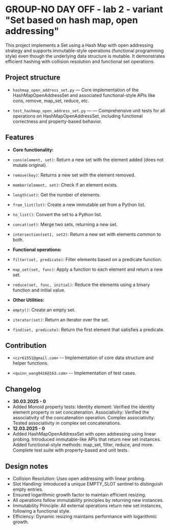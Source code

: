 # GROUP-NO DAY OFF - lab 2 - variant "Set based on hash map, open addressing"

This project implements a Set using a Hash Map with open
addressing strategy and supports immutable-style operations
(functional programming style) even though the underlying data
structure is mutable. It demonstrates efficient hashing with
collision resolution and functional set operations.

## Project structure

- `hashmap_open_address_set.py` — Core implementation of the
  HashMapOpenAddressSet and associated functional-style
  APIs like cons, remove, map_set, reduce, etc.

- `test_hashmap_open_address_set.py` — — Comprehensive unit
  tests for all operations on HashMapOpenAddressSet,
  including functional correctness and property-based behavior.

## Features

- **Core functionality:**

- `cons(element, set)`: Return a new set with the element
  added (does not mutate original).
- `remove(key)`: Returns a new set with the element removed.
- `member(element, set)`: Check if an element exists.
- `length(set)`: Get the number of elements.
- `from_list(lst)`: Create a new immutable set from
  a Python list.
- `to_list()`: Convert the set to a Python list.
- `concat(set)`: Merge two sets, returning a new set.
- `intersection(set1, set2)`: Return a new set with elements
  common to both.

- **Functional operations:**

- `filter(set, predicate)`:  Filter elements based on a
  predicate function.
- `map_set(set, func)`: Apply a function to each element
  and return a new set.
- `reduce(set, func, initial)`: Reduce the elements using a binary
  function and initial value.

- **Other Utilities:**

- `empty()`: Create an empty set.
- `iterator(set)`: Return an iterator over the set.
- `find(set, predicate)`: Return the first element that
  satisfies a predicate.

## Contribution

- `<czr61551@gmail.com>` -- Implementation of core data
  structure and helper functions.

- `<quinn_wang0416@163.com>` -- Implementation of test cases.

## Changelog

- **30.03.2025 - 0**
- Added Monoid property tests:
  Identity element: Verified the identity element property in set concatenation.
  Associativity: Verified the associativity of the concatenation operation.
  Complex associativity: Tested associativity in complex set concatenations.
- **12.03.2025 - 0**
- Added HashMapOpenAddressSet with open addressing using
  linear probing.
  Introduced immutable-like APIs that return new set instances.
  Added functional-style methods: map_set, filter, reduce, and more.
  Complete test suite with property-based and unit tests.

## Design notes

- Collision Resolution: Uses open addressing with linear probing.
- Slot Handling: Introduced a unique EMPTY_SLOT sentinel to
  distinguish empty entries.
- Ensured logarithmic growth factor to maintain efficient resizing.
- All operations follow immutability principles by returning new instances.
- Immutability Principle: All external operations return new set
  instances, following a functional style.
- Efficiency: Dynamic resizing maintains performance with
  logarithmic growth.
